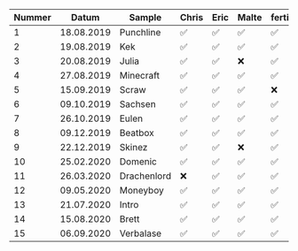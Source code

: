 | Nummer | Datum      | Sample      | Chris | Eric | Malte | fertig |
|--------|------------|-------------|-------|------|-------|--------|
| 1      | 18.08.2019 | Punchline   | ✅   | ✅   | ✅   | ✅    |
| 2      | 19.08.2019 | Kek         | ✅   | ✅   | ✅   | ✅    |
| 3      | 20.08.2019 | Julia       | ✅   | ✅   | ❌   | ✅    |
| 4      | 27.08.2019 | Minecraft   | ✅   | ✅   | ✅   | ✅    |
| 5      | 15.09.2019 | Scraw       | ✅   | ✅   | ✅   | ❌    |
| 6      | 09.10.2019 | Sachsen     | ✅   | ✅   | ✅   | ✅    |
| 7      | 26.10.2019 | Eulen       | ✅   | ✅   | ✅   | ✅    |
| 8      | 09.12.2019 | Beatbox     | ✅   | ✅   | ✅   | ✅    |
| 9      | 22.12.2019 | Skinez      | ✅   | ✅   | ❌   | ✅    |
| 10     | 25.02.2020 | Domenic     | ✅   | ✅   | ✅   | ✅    |
| 11     | 26.03.2020 | Drachenlord | ❌   | ✅   | ✅   | ✅    |
| 12     | 09.05.2020 | Moneyboy    | ✅   | ✅   | ✅   | ✅    |
| 13     | 21.07.2020 | Intro       | ✅   | ✅   | ✅   | ✅    |
| 14     | 15.08.2020 | Brett       | ✅   | ✅   | ✅   | ✅    |
| 15     | 06.09.2020 | Verbalase   | ✅   | ✅   | ✅   | ✅    |
